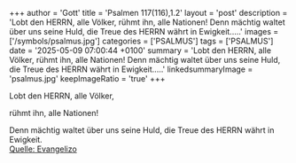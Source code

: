+++
author = 'Gott'
title = 'Psalmen 117(116),1.2'
layout = 'post'
description = 'Lobt den HERRN, alle Völker,  rühmt ihn, alle Nationen!  Denn mächtig waltet über uns seine Huld,  die Treue des HERRN währt in Ewigkeit.....'
images = ['/symbols/psalmus.jpg']
categories = ['PSALMUS']
tags = ['PSALMUS']
date = '2025-05-09 07:00:44 +0100'
summary = 'Lobt den HERRN, alle Völker,  rühmt ihn, alle Nationen!  Denn mächtig waltet über uns seine Huld,  die Treue des HERRN währt in Ewigkeit.....'
linkedsummaryImage = 'psalmus.jpg'
keepImageRatio = 'true'
+++
<!--more-->Lobt den HERRN, alle Völker, 
rühmt ihn, alle Nationen!

Denn mächtig waltet über uns seine Huld, 
die Treue des HERRN währt in Ewigkeit.<br> [Quelle: Evangelizo](https://evangeliumtagfuertag.org/DE/gospel)
